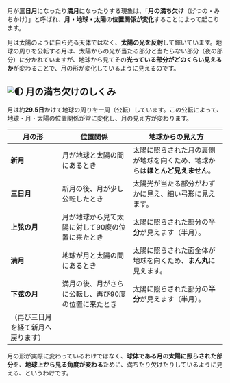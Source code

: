 月が**三日月**になったり**満月**になったりする現象は、「**月の満ち欠け**（げつの・みちかけ）」と呼ばれ、**月・地球・太陽**の**位置関係が変化**することによって起こります。

月は太陽のように自ら光る天体ではなく、**太陽の光を反射**して輝いています。地球の周りを公転する月は、太陽からの光が当たる部分と当たらない部分（夜の部分）に分かれていますが、地球から見てその**光っている部分がどのくらい見えるか**が変わることで、月の形が変化しているように見えるのです。

## ![🌓](https://fonts.gstatic.com/s/e/notoemoji/16.0/1f313/72.png) 月の満ち欠けのしくみ

月は約**29.5日**かけて地球の周りを一周（公転）しています。この公転によって、地球・月・太陽の位置関係が常に変化し、月の見え方が変わります。

|月の形|位置関係|地球からの見え方|
|---|---|---|
|**新月**|月が地球と太陽の間にあるとき|太陽に照らされた月の裏側が地球を向くため、地球からは**ほとんど見えません**。|
|**三日月**|新月の後、月が少し公転したとき|太陽光が当たる部分がわずかに見え、細い弓形に見えます。|
|**上弦の月**|月が地球から見て太陽に対して90度の位置に来たとき|太陽に照らされた部分の**半分**が見えます（半月）。|
|**満月**|地球が月と太陽の間にあるとき|太陽に照らされた面全体が地球を向くため、**まん丸**に見えます。|
|**下弦の月**|満月の後、月がさらに公転し、再び90度の位置に来たとき|太陽に照らされた部分の**半分**が見えます（半月）。|
|（再び三日月を経て新月へ戻ります）|||

月の形が実際に変わっているわけではなく、**球体である月**の**太陽に照らされた部分**を、**地球上から見る角度が変わる**ために、満ちたり欠けたりしているように見える、というわけです。